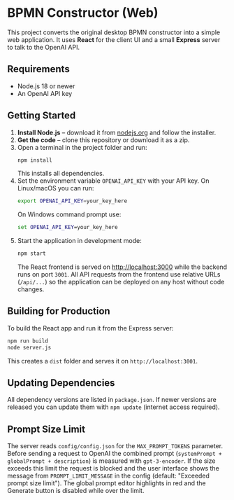 # BPMN Constructor (Web)

This project converts the original desktop BPMN constructor into a simple web application.
It uses **React** for the client UI and a small **Express** server to talk to the OpenAI API.

## Requirements

- Node.js 18 or newer
- An OpenAI API key

## Getting Started

1. **Install Node.js** – download it from [nodejs.org](https://nodejs.org/) and follow the installer.
2. **Get the code** – clone this repository or download it as a zip.
3. Open a terminal in the project folder and run:
   ```bash
   npm install
   ```
   This installs all dependencies.
4. Set the environment variable `OPENAI_API_KEY` with your API key. On Linux/macOS you can run:
   ```bash
   export OPENAI_API_KEY=your_key_here
   ```
   On Windows command prompt use:
   ```cmd
   set OPENAI_API_KEY=your_key_here
   ```
5. Start the application in development mode:
   ```bash
   npm start
   ```
   The React frontend is served on <http://localhost:3000> while the backend runs on port `3001`.
   All API requests from the frontend use relative URLs (`/api/...`) so the
   application can be deployed on any host without code changes.

## Building for Production

To build the React app and run it from the Express server:

```bash
npm run build
node server.js
```

This creates a `dist` folder and serves it on `http://localhost:3001`.

## Updating Dependencies

All dependency versions are listed in `package.json`. If newer versions are
released you can update them with `npm update` (internet access required).

## Prompt Size Limit

The server reads `config/config.json` for the `MAX_PROMPT_TOKENS` parameter.
Before sending a request to OpenAI the combined prompt
(`systemPrompt + globalPrompt + description`) is measured with
`gpt-3-encoder`. If the size exceeds this limit the request is blocked and the
user interface shows the message from `PROMPT_LIMIT_MESSAGE` in the config
(default: "Exceeded prompt size limit"). The global prompt editor highlights in
red and the Generate button is disabled while over the limit.
